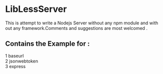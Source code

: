 <h1>LibLessServer</h1>

This is attempt to write a Nodejs Server without any npm module and with out any framework.Comments and suggestions are most welcomed .
<h2>Contains the Example for :</h2>
1 baseurl <br>
2 jsonwebtoken <br>
3 express <br>
